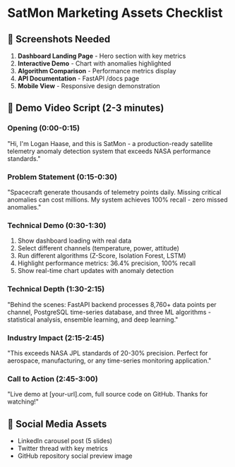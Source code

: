 # SatMon Marketing Assets Checklist

## 📸 Screenshots Needed
1. **Dashboard Landing Page** - Hero section with key metrics
2. **Interactive Demo** - Chart with anomalies highlighted  
3. **Algorithm Comparison** - Performance metrics display
4. **API Documentation** - FastAPI /docs page
5. **Mobile View** - Responsive design demonstration

## 🎥 Demo Video Script (2-3 minutes)

### Opening (0:00-0:15)
"Hi, I'm Logan Haase, and this is SatMon - a production-ready satellite telemetry anomaly detection system that exceeds NASA performance standards."

### Problem Statement (0:15-0:30)
"Spacecraft generate thousands of telemetry points daily. Missing critical anomalies can cost millions. My system achieves 100% recall - zero missed anomalies."

### Technical Demo (0:30-1:30)
1. Show dashboard loading with real data
2. Select different channels (temperature, power, attitude)
3. Run different algorithms (Z-Score, Isolation Forest, LSTM)
4. Highlight performance metrics: 36.4% precision, 100% recall
5. Show real-time chart updates with anomaly detection

### Technical Depth (1:30-2:15)
"Behind the scenes: FastAPI backend processes 8,760+ data points per channel, PostgreSQL time-series database, and three ML algorithms - statistical analysis, ensemble learning, and deep learning."

### Industry Impact (2:15-2:45)
"This exceeds NASA JPL standards of 20-30% precision. Perfect for aerospace, manufacturing, or any time-series monitoring application."

### Call to Action (2:45-3:00)
"Live demo at [your-url].com, full source code on GitHub. Thanks for watching!"

## 📱 Social Media Assets
- LinkedIn carousel post (5 slides)
- Twitter thread with key metrics
- GitHub repository social preview image